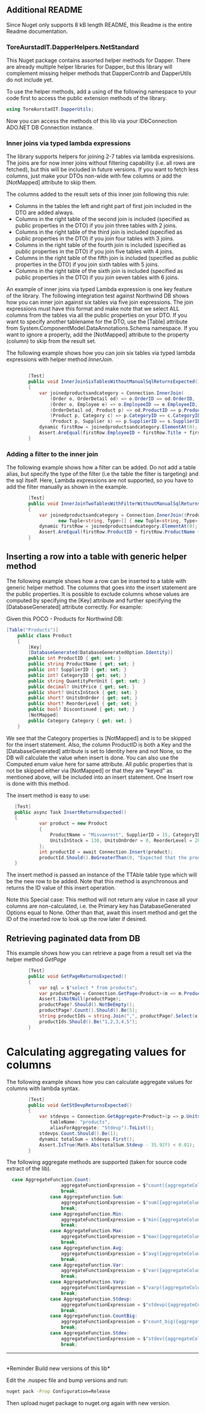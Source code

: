 ﻿## Additional README

Since Nuget only supports 8 kB length README, this Readme
is the entire Readme documentation.

  
### ToreAurstadIT.DapperHelpers.NetStandard

This Nuget package contains assorted helper methods for Dapper.
There are already multiple helper libraries for Dapper, but this 
library will complement missing helper methods that DapperContrib and 
DapperUtils do not include yet.

To use the helper methods, add a using of the following namespace to your code first to access the 
public extension methods of the library.

```csharp
using ToreAurstadIT.DapperUtils;
```

Now you can access the methods of this lib via your IDbConnection ADO.NET DB Connection instance.

### Inner joins via typed lambda expressions

The library supports helpers for joining 2-7 tables via lambda expresisions. The joins are for now
inner joins without filtering capability (i.e. all rows are fetched), but this will be included in future versions.
If you want to fetch less columns, just make your DTOs non-wide with few columns or add the [NotMapped] attribute 
to skip them.

The columns added to the result sets of this inner join following this rule:
<ul>
<li>Columns in the tables the left and right part of first join included in the DTO are added always.</li>
<li>Columns in the right table of the second join is included (specified as public properties in the DTO) if you join three tables with 2 joins.</li>
<li>Columns in the right table of the third join is included (specified as public properties in the DTO) if you join four tables with 3 joins.</li>
<li>Columns in the right table of the fourth join is included (specified as public properties in the DTO) if you join five tables with 4 joins.</li>
<li>Columns in the right table of the fifth join is included (specified as public properties in the DTO) if you join sixth tables with 5 joins.</li>
<li>Columns in the right table of the sixth join is included (specified as public properties in the DTO) if you join seven tables with 6 joins.</li>
</ul>

An example of inner joins via typed Lambda expression is one key feature of the library.
The following integration test against Northwind DB shows how you can inner join 
against six tables via five join expressions. The join expressions must have this 
format and make note that we select ALL columns from the tables via all the public properties
on your DTO. If you want to specify another tablename for the DTO, use the [Table] attribute
from System.ComponentModel.DataAnnotations.Schema namespace. If you want to ignore a property, add the
[NotMapped] attribute to the property (column) to skip from the result set.

The following example shows how you can join six tables via typed lambda expressions with helper method *InnerJoin*. 

```csharp

        [Test]
        public void InnerJoinSixTablesWithoutManualSqlReturnsExpected()
        {
            var joinedproductsandcategory = Connection.InnerJoin(
                (Order o, OrderDetail od) => o.OrderID == od.OrderID,
                (Order o, Employee e) => o.EmployeeID == e.EmployeeID,
                (OrderDetail od, Product p) => od.ProductID == p.ProductID,
                (Product p, Category c) => p.CategoryID == c.CategoryID,
                (Product p, Supplier s) => p.SupplierID == s.SupplierID);
            dynamic firstRow = joinedproductsandcategory.ElementAt(0);
            Assert.AreEqual(firstRow.EmployeeID + firstRow.Title + firstRow.OrderID + firstRow.ShipName + firstRow.ProductID.ToString() + firstRow.ProductName + firstRow.CategoryID + firstRow.CategoryName + firstRow.SupplierID + firstRow.CompanyName, "5Sales Manager10248Vins et alcools Chevalier11Queso Cabrales4Dairy Products5Cooperativa de Quesos 'Las Cabras'");
        }

```

### Adding a filter to the inner join
The following example shows how a filter can be added. Do not add a table alias, but specify the 
type of the filter (i.e the table the filter is targeting) and the sql itself. Here, Lambda expressions are not supported, so you have to add the 
filter manually as shown in the example. 

```csharp
        [Test]
        public void InnerJoinTwoTablesWithFilterWithoutManualSqlReturnsExpected()
        {
            var joinedproductsandcategory = Connection.InnerJoin((Product p, Category c) => p.CategoryID == c.CategoryID,
                   new Tuple<string, Type>[] { new Tuple<string, Type>("CategoryID = 4", typeof(Product)) });
            dynamic firstRow = joinedproductsandcategory.ElementAt(0);
            Assert.AreEqual(firstRow.ProductID + firstRow.ProductName + firstRow.CategoryID + firstRow.CategoryName, "11Queso Cabrales4Dairy Products");
        }
```
 
## Inserting a row into a table with generic helper method
The following example shows how a row can be inserted to a table with generic helper method.
The columns that goes into the insert statement are the public properties. It is possible to 
exclude columns whose values are computed by specifying the [Key] attribute and further specifying 
the [DatabaseGenerated] attribute correctly. For example:

Given this POCO - Products for Northwind DB: 
```csharp 
[Table("Products")]
	public class Product
    {
        [Key]
        [DatabaseGenerated(DatabaseGeneratedOption.Identity)]
        public int ProductID { get; set; }
        public string ProductName { get; set; }
        public int? SupplierID { get; set; }
        public int? CategoryID { get; set; }
        public string QuantityPerUnit { get; set; }
        public decimal? UnitPrice { get; set; }
        public short? UnitsInStock { get; set; }
        public short? UnitsOnOrder { get; set; }
        public short? ReorderLevel { get; set; }
        public bool? Discontinued { get; set; }
        [NotMapped]
        public Category Category { get; set; }
    }
```

We see that the Category properties is [NotMapped] and is to be skipped for the insert statement.
Also, the column ProductID is both a Key and the [DatabaseGenerated] attribute is set to Identity here and 
not None, so the DB will calculate the value when insert is done. You can also use the Computed enum value here for same attribute.
All public properties that is not be skipped either via [NotMapped] or that they are "keyed" as mentioned above,
will be included into an insert statement. One Insert row is done with this method.

The insert method is easy to use:

```csharp
   [Test]
   public async Task InsertReturnsExpected()
   {
            var product = new Product
            {
                ProductName = "Misvaerost", SupplierID = 15, CategoryID = 4, QuantityPerUnit = "300 g", UnitPrice = 2.70M,
                UnitsInStock = 130, UnitsOnOrder = 0, ReorderLevel = 20, Discontinued = false
            };
            int productId = await Connection.Insert(product);
            productId.Should().BeGreaterThan(0, "Expected that the product is inserted into Products table and got a calculated product id from DB to signal a successful insert into the DB table");
   }
```

The insert method is passed an instance of the TTAble table type which will be the new row to be added.
Note that this method is asynchronous and returns the ID value of this insert operation.

Note this Special case: This method will not return any value in case all your columns are non-calculated, i.e. the Primary key has DatabaseGenerated Options equal to None.
Other than that, await this insert method and get the ID of the inserted row to look up the row later if desired.


## Retrieving paginated data from DB 

This example shows how you can retrieve a page from a result set via the helper method *GetPage*

```csharp
        [Test]
        public void GetPageReturnsExpected()
        {
            var sql = $"select * from products";
            var productPage = Connection.GetPage<Product>(m => m.ProductID, sql, 0, 5, sortAscending: true).ToList();
            Assert.IsNotNull(productPage);
            productPage?.Should().NotBeEmpty();
            productPage?.Count().Should().Be(5);
            string productIds = string.Join(",", productPage?.Select(x => x.ProductID));
            productIds.Should().Be("1,2,3,4,5");
        }

```

# Calculating aggregating values for columns 

The following example shows how you can calculate aggregate values for columns with lambda syntax.


```csharp
        [Test]
        public void GetStDevpReturnsExpected()
        {
            var stdevps = Connection.GetAggregate<Product>(p => p.UnitsInStock, AggregateFunction.Stdevp,
                tableName: "products",
                aliasForAggregate: "Stdevp").ToList();
            stdevps.Count.Should().Be(1);
            dynamic totalSum = stdevps.First();
            Assert.IsTrue(Math.Abs(totalSum.Stdevp - 35.92f) < 0.01);
        }
```

The following aggregate methods are supported (taken for source code extract of the lib). 

```csharp
  case AggregateFunction.Count:
                    aggregateFunctionExpression = $"count({aggregateColumnName ?? "*"}) as {aliasForAggregate}";
                    break;
                case AggregateFunction.Sum:
                    aggregateFunctionExpression = $"sum({aggregateColumnName ?? "*"}) as {aliasForAggregate}";
                    break;
                case AggregateFunction.Min:
                    aggregateFunctionExpression = $"min({aggregateColumnName ?? "*"}) as {aliasForAggregate}";
                    break;
                case AggregateFunction.Max:
                    aggregateFunctionExpression = $"max({aggregateColumnName ?? "*"}) as {aliasForAggregate}";
                    break;
                case AggregateFunction.Avg:
                    aggregateFunctionExpression = $"avg({aggregateColumnName ?? "*"}) as {aliasForAggregate}";
                    break;
                case AggregateFunction.Var:
                    aggregateFunctionExpression = $"var({aggregateColumnName ?? "*"}) as {aliasForAggregate}";
                    break;
                case AggregateFunction.Varp:
                    aggregateFunctionExpression = $"varp({aggregateColumnName ?? "*"}) as {aliasForAggregate}";
                    break;
                case AggregateFunction.Stdevp:
                    aggregateFunctionExpression = $"stdevp({aggregateColumnName ?? "*"}) as {aliasForAggregate}";
                    break;
                case AggregateFunction.CountBig:
                    aggregateFunctionExpression = $"count_big({aggregateColumnName ?? "*"}) as {aliasForAggregate}";
                    break;
                case AggregateFunction.Stdev:
                    aggregateFunctionExpression = $"stdev({aggregateColumnName ?? "*"}) as {aliasForAggregate}";
                    break;
```

<hr />
<br />
*Reminder
 Build new versions of this lib*

Edit the .nuspec file and bump versions and run:

```bash 
nuget pack -Prop Configuration=Release
``` 
Then upload nuget package to nuget.org again with new version.

